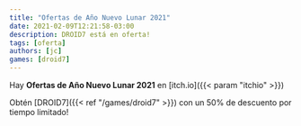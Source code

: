 ```yaml
---
title: "Ofertas de Año Nuevo Lunar 2021"
date: 2021-02-09T12:21:58-03:00
description: DROID7 está en oferta!
tags: [oferta]
authors: [jc]
games: [droid7]
---
```


Hay **Ofertas de Año Nuevo Lunar 2021** en [itch.io]({{< param "itchio" >}})

Obtén [DROID7]({{< ref "/games/droid7" >}}) con un 50% de descuento por tiempo limitado!
